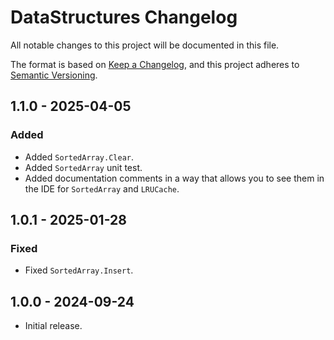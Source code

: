 # DataStructures Changelog

All notable changes to this project will be documented in this file.

The format is based on [Keep a Changelog](https://keepachangelog.com/en/1.0.0/),
and this project adheres to [Semantic Versioning](https://semver.org/spec/v2.0.0.html).

## 1.1.0 - 2025-04-05

### Added

- Added `SortedArray.Clear`.
- Added `SortedArray` unit test.
- Added documentation comments in a way that allows you to see them in the IDE for `SortedArray` and `LRUCache`.

## 1.0.1 - 2025-01-28

### Fixed

- Fixed `SortedArray.Insert`.

## 1.0.0 - 2024-09-24

- Initial release.
